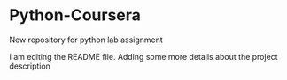 # Python-Coursera
New repository for python lab assignment

I am editing the README file. Adding some more details about the project description

